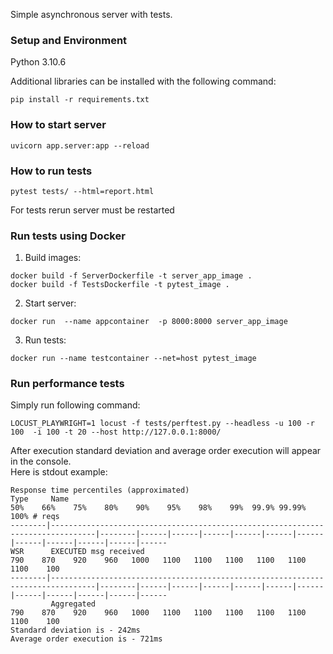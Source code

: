 Simple asynchronous server with tests.

### Setup and Environment
Python 3.10.6

Additional libraries can be installed with the following command:
```commandline
pip install -r requirements.txt
```

### How to start server

```commandline
uvicorn app.server:app --reload
```

### How to run tests

```commandline
pytest tests/ --html=report.html
```
For tests rerun server must be restarted

### Run tests using Docker
1) Build images:
```
docker build -f ServerDockerfile -t server_app_image .
docker build -f TestsDockerfile -t pytest_image .
```
2) Start server:
```commandline
docker run  --name appcontainer  -p 8000:8000 server_app_image
```
3) Run tests:
```commandline
docker run --name testcontainer --net=host pytest_image
```
### Run performance tests
Simply run following command:
```commandline
LOCUST_PLAYWRIGHT=1 locust -f tests/perftest.py --headless -u 100 -r 100  -i 100 -t 20 --host http://127.0.0.1:8000/
```
After execution standard deviation and average order execution will appear in the console.\
Here is stdout example:
```
Response time percentiles (approximated)
Type     Name                                                                                  50%    66%    75%    80%    90%    95%    98%    99%  99.9% 99.99%   100% # reqs
--------|--------------------------------------------------------------------------------|--------|------|------|------|------|------|------|------|------|------|------|------
WSR      EXECUTED msg received                                                                 790    870    920    960   1000   1100   1100   1100   1100   1100   1100    100
--------|--------------------------------------------------------------------------------|--------|------|------|------|------|------|------|------|------|------|------|------
         Aggregated                                                                            790    870    920    960   1000   1100   1100   1100   1100   1100   1100    100
Standard deviation is - 242ms
Average order execution is - 721ms
```
